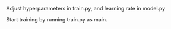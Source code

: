Adjust hyperparameters in train.py, and learning rate in model.py

Start training by running train.py as main.
